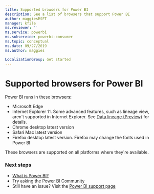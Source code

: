 ```yaml
---
title: Supported browsers for Power BI
description: See a list of browsers that support Power BI
author: maggiesMSFT
manager: kfile
ms.reviewer: ''
ms.service: powerbi
ms.subservice: powerbi-consumer
ms.topic: conceptual
ms.date: 09/27/2019
ms.author: maggies

LocalizationGroup: Get started
---
```

# Supported browsers for Power BI
Power BI runs in these browsers:

- Microsoft Edge
- Internet Explorer 11. Some advanced features, such as lineage view, aren't supported in Internet Explorer. See [Data lineage (Preview)](service-data-lineage.md) for details.
- Chrome desktop latest version
- Safari Mac latest version
- Firefox desktop latest version. Firefox may change the fonts used in Power BI 

These browsers are supported on all platforms where they're available.

### Next steps
* [What is Power BI?](power-bi-overview.md)
* Try asking the [Power BI Community](http://community.powerbi.com/)
* Still have an issue? Visit the [Power BI support page](https://powerbi.microsoft.com/support/)

